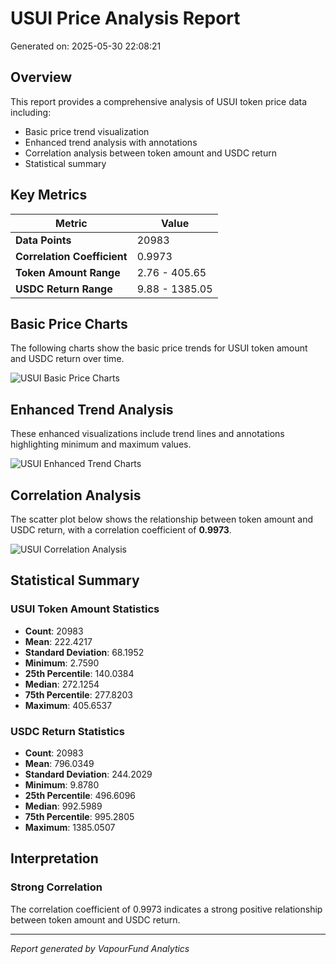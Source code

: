 # USUI Price Analysis Report

Generated on: 2025-05-30 22:08:21

## Overview

This report provides a comprehensive analysis of USUI token price data including:
- Basic price trend visualization
- Enhanced trend analysis with annotations
- Correlation analysis between token amount and USDC return
- Statistical summary

## Key Metrics

| Metric | Value |
|--------|-------|
| **Data Points** | 20983 |
| **Correlation Coefficient** | 0.9973 |
| **Token Amount Range** | 2.76 - 405.65 |
| **USDC Return Range** | 9.88 - 1385.05 |

## Basic Price Charts

The following charts show the basic price trends for USUI token amount and USDC return over time.

![USUI Basic Price Charts](https://raw.githubusercontent.com/VaporFund/weekly-report/main/chart_images/USUI_price_charts.png)

## Enhanced Trend Analysis

These enhanced visualizations include trend lines and annotations highlighting minimum and maximum values.

![USUI Enhanced Trend Charts](https://raw.githubusercontent.com/VaporFund/weekly-report/main/chart_images/USUI_price_charts_with_trend.png)

## Correlation Analysis

The scatter plot below shows the relationship between token amount and USDC return, with a correlation coefficient of **0.9973**.

![USUI Correlation Analysis](https://raw.githubusercontent.com/VaporFund/weekly-report/main/chart_images/USUI_relationship_chart.png)

## Statistical Summary

### USUI Token Amount Statistics
- **Count**: 20983
- **Mean**: 222.4217
- **Standard Deviation**: 68.1952
- **Minimum**: 2.7590
- **25th Percentile**: 140.0384
- **Median**: 272.1254
- **75th Percentile**: 277.8203
- **Maximum**: 405.6537

### USDC Return Statistics
- **Count**: 20983
- **Mean**: 796.0349
- **Standard Deviation**: 244.2029
- **Minimum**: 9.8780
- **25th Percentile**: 496.6096
- **Median**: 992.5989
- **75th Percentile**: 995.2805
- **Maximum**: 1385.0507

## Interpretation

### Strong Correlation

The correlation coefficient of 0.9973 indicates a strong positive relationship between token amount and USDC return.

---

*Report generated by VapourFund Analytics*
